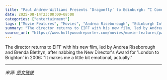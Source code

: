 ```yaml
---
title: "Paul Andrew Williams Presents ‘Dragonfly’ to Edinburgh: “I Come From Making Stuff for Nothing… This Is a Truthful Film”"
date: 2025-08-14T23:00:00+08:00
categories: ["entertainment"]
tags: ["Movie Features", "Movies", "Andrea Riseborough", "Edinburgh International Film Festival", "film", "international", "united kingdom"]
summary: "The director returns to EIFF with his new film, led by Andrea Riseborough and Brenda Blethyn, after nabbing the New Director's Award for 'London to Brighton' in 2006: \"It makes me a little bit emotion"
source_url: "https://www.hollywoodreporter.com/movies/movie-features/paul-andrew-williams-dragonfly-edinburgh-andrea-riseborough-1236342076/"
---
```


The director returns to EIFF with his new film, led by Andrea Riseborough and Brenda Blethyn, after nabbing the New Director's Award for 'London to Brighton' in 2006: "It makes me a little bit emotional, actually."

---

*来源: [原文链接](https://www.hollywoodreporter.com/movies/movie-features/paul-andrew-williams-dragonfly-edinburgh-andrea-riseborough-1236342076/)*

